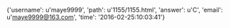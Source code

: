 {'username': u'maye9999', 'path': u'1155/1155.html', 'answer': u'C', 'email': u'maye9999@163.com', 'time': '2016-02-25:10:03:41'}